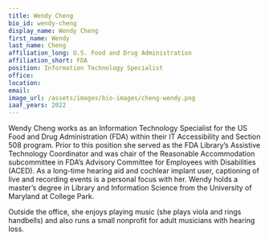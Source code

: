 ```yaml
---
title: Wendy Cheng
bio_id: wendy-cheng
display_name: Wendy Cheng
first_name: Wendy
last_name: Cheng
affiliation_long: U.S. Food and Drug Administration
affiliation_short: FDA
position: Information Technology Specialist
office: 
location: 
email: 
image_url: /assets/images/bio-images/cheng-wendy.png
iaaf_years: 2022
---
```

Wendy Cheng works as an Information Technology Specialist for the US Food and Drug Administration (FDA) within their IT Accessibility and Section 508 program.  Prior to this position she served as the FDA Library’s Assistive Technology Coordinator and was chair of the Reasonable Accommodation subcommittee in FDA’s Advisory Committee for Employees with Disabilities (ACED). As a long-time hearing aid and cochlear implant user, captioning of live and recording events is a personal focus with her. Wendy holds a master’s degree in Library and Information Science from the University of Maryland at College Park.

Outside the office, she enjoys playing music (she plays viola and rings handbells) and also runs a small nonprofit for adult musicians with hearing loss.